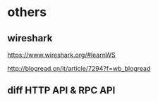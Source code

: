 # others

## wireshark

https://www.wireshark.org/#learnWS

http://blogread.cn/it/article/7294?f=wb_blogread

## diff HTTP API & RPC API
